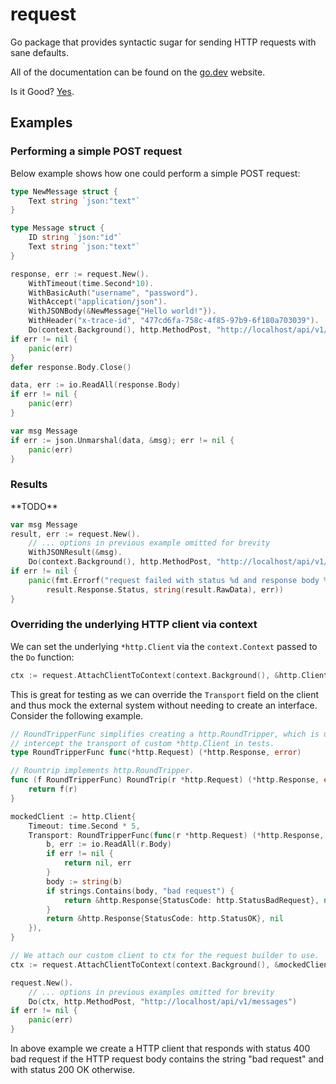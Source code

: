 # request

Go package that provides syntactic sugar for sending HTTP requests with sane defaults.

All of the documentation can be found on the [go.dev](https://pkg.go.dev/github.com/nahojer/request?tab=doc) website.

Is it Good? [Yes](https://news.ycombinator.com/item?id=3067434).

## Examples

### Performing a simple POST request

Below example shows how one could perform a simple POST request:

```go
type NewMessage struct {
	Text string `json:"text"`
}

type Message struct {
	ID string `json:"id"`
	Text string `json:"text"`
}

response, err := request.New().
	WithTimeout(time.Second*10).
	WithBasicAuth("username", "password").
	WithAccept("application/json").
	WithJSONBody(&NewMessage{"Hello world!"}).
	WithHeader("x-trace-id", "477cd6fa-758c-4f85-97b9-6f180a703039").
	Do(context.Background(), http.MethodPost, "http://localhost/api/v1/messages")
if err != nil {
	panic(err)
}
defer response.Body.Close()

data, err := io.ReadAll(response.Body)
if err != nil {
	panic(err)
}

var msg Message
if err := json.Unmarshal(data, &msg); err != nil {
	panic(err)
}
```

### Results

\*\*TODO\*\*

```go
var msg Message
result, err := request.New().
	// ... options in previous example omitted for brevity
	WithJSONResult(&msg).
	Do(context.Background(), http.MethodPost, "http://localhost/api/v1/messages")
if err != nil {
	panic(fmt.Errorf("request failed with status %d and response body %q: %w",
		result.Response.Status, string(result.RawData), err))
}
```

### Overriding the underlying HTTP client via context

We can set the underlying `*http.Client` via the `context.Context` passed to the `Do` function:

```go
ctx := request.AttachClientToContext(context.Background(), &http.Client{})
```

This is great for testing as we can override the `Transport` field on the client and thus mock the external system without needing to create an interface. Consider the following example.

```go
// RoundTripperFunc simplifies creating a http.RoundTripper, which is used to
// intercept the transport of custom *http.Client in tests.
type RoundTripperFunc func(*http.Request) (*http.Response, error)

// Rountrip implements http.RoundTripper.
func (f RoundTripperFunc) RoundTrip(r *http.Request) (*http.Response, error) {
	return f(r)
}

mockedClient := http.Client{
	Timeout: time.Second * 5,
	Transport: RoundTripperFunc(func(r *http.Request) (*http.Response, error) {
		b, err := io.ReadAll(r.Body)
		if err != nil {
			return nil, err
		}
		body := string(b)
		if strings.Contains(body, "bad request") {
			return &http.Response{StatusCode: http.StatusBadRequest}, nil
		}
		return &http.Response{StatusCode: http.StatusOK}, nil
	}),
}

// We attach our custom client to ctx for the request builder to use.
ctx := request.AttachClientToContext(context.Background(), &mockedClient)

request.New().
	// ... options in previous examples omitted for brevity
	Do(ctx, http.MethodPost, "http://localhost/api/v1/messages")
if err != nil {
	panic(err)
}
```

In above example we create a HTTP client that responds with status 400 bad request if the HTTP request body contains the string "bad request" and with status 200 OK otherwise.
